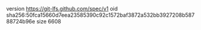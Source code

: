 version https://git-lfs.github.com/spec/v1
oid sha256:50fca15660d7eea23585390c92c1572baf3872a532bb3927208b58788724b96e
size 6608
